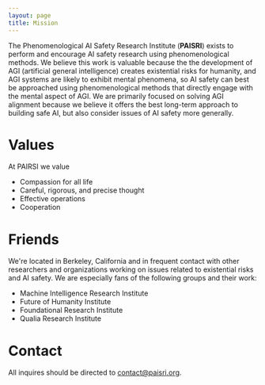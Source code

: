 ```yaml
---
layout: page
title: Mission
---
```


The Phenomenological AI Safety Research Institute (**PAISRI**) exists to perform and encourage AI safety research using phenomenological methods. We believe this work is valuable because the the development of AGI (artificial general intelligence) creates existential risks for humanity, and AGI systems are likely to exhibit mental phenomena, so AI safety can best be approached using phenomenological methods that directly engage with the mental aspect of AGI. We are primarily focused on solving AGI alignment because we believe it offers the best long-term approach to building safe AI, but also consider issues of AI safety more generally.

# Values

At PAIRSI we value

* Compassion for all life
* Careful, rigorous, and precise thought
* Effective operations
* Cooperation

# Friends

We're located in Berkeley, California and in frequent contact with other researchers and organizations working on issues related to existential risks and AI safety. We are especially fans of the following groups and their work:

* Machine Intelligence Research Institute
* Future of Humanity Institute
* Foundational Research Institute
* Qualia Research Institute

# Contact

All inquires should be directed to contact@paisri.org.
